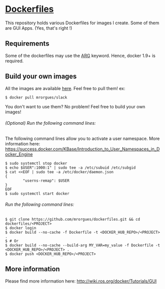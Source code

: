 # [Dockerfiles](https://github.com/mrorgues/dockerfiles)

This repository holds various Dockerfiles for images I create.
Some of them are GUI Apps. (Yes, that's right !)

## Requirements

Some of the dockerfiles may use the [ARG](https://docs.docker.com/engine/reference/builder/#arg) keyword.
Hence, docker 1.9+ is required.

## Build your own images

All the images are available [here](https://hub.docker.com/u/mrorgues/). Feel free to pull them!
ex:
```
$ docker pull mrorgues/slack
```

You don't want to use them? No problem! Feel free to build your own images!

###### (Optional) Run the following command lines:

The following command lines allow you to activate a user namespace. 
More information here: https://success.docker.com/KBase/Introduction_to_User_Namespaces_in_Docker_Engine

```
$ sudo systemctl stop docker
$ echo $USER":1000:1" | sudo tee -a /etc/subuid /etc/subgid
$ cat <<EOF | sudo tee -a /etc/docker/daemon.json
{                             
        "userns-remap": $USER
}  
EOF
$ sudo systemctl start docker
```

###### Run the following command lines:

```
$ git clone https://github.com/mrorgues/dockerfiles.git && cd dockerfiles/<PROJECT>
$ docker login
$ docker build --no-cache -f Dockerfile -t <DOCKER_HUB_REPO>/<PROJECT> .
$ # Or
$ docker build --no-cache --build-arg MY_VAR=my_value -f Dockerfile -t <DOCKER_HUB_REPO>/<PROJECT> .
$ docker push <DOCKER_HUB_REPO>/<PROJECT>

```

## More information
Please find more information here: http://wiki.ros.org/docker/Tutorials/GUI
